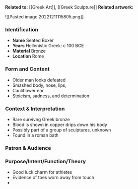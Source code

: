 **Related to:** [[Greek Art]], [[Greek Sculpture]] 
**Related artwork:** 

![[Pasted image 20221211115805.png]]

### Identification
- **Name** Seated Boxer 
- **Years** Hellenistic Greek: c 100 BCE 
- **Material** Bronze 
- **Location** Rome 

### Form and Content
- Older man looks defeated
- Smashed body, nose, lips,
- Cauliflower ear
- Stoicism, sadness, and determination

### Context & Interpretation
- Rare survivng Greek bronze
- Blood is shown in copper drips down his body
- Possibly part of a group of sculptures, unknown
- Found in a roman bath

### Patron & Audience

### Purpose/Intent/Function/Theory
- Good luck charm for athletes
- Evidence of toes worn away from touch
- 